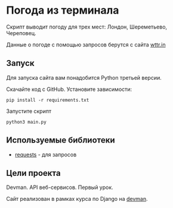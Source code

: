 # Погода из терминала
Скрипт выводит погоду для трех мест: Лондон, Шереметьево, Череповец.

Данные о погоде с помощью запросов берутся с сайта [wttr.in](https://wttr.in)

## Запуск

Для запуска сайта вам понадобится Python третьей версии.

Скачайте код с GitHub. Установите зависимости:

`pip install -r requirements.txt`

Запустите скрипт

`python3 main.py`

## Используемые библиотеки

* [requests](https://pypi.org/project/requests/) - для запросов


## Цели проекта

Devman. API веб-сервисов. Первый урок.

Сайт реализован в рамках курса по Django на [devman](https://dvmn.org/modules/).
